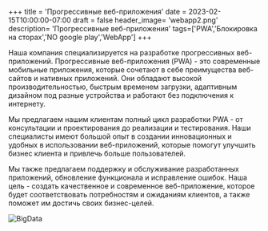+++
title = 'Прогрессивные веб-приложения'
date = 2023-02-15T10:00:00-07:00
draft = false
header_image= 'webapp2.png'
description= 'Прогрессивные веб-приложения'
tags=['PWA','Блокировка на сторах','NO google play','WebApp']
+++

Наша компания специализируется на разработке прогрессивных веб-приложений. Прогрессивные веб-приложения (PWA) - это современные мобильные приложения, которые сочетают в себе преимущества веб-сайтов и нативных приложений. Они обладают высокой производительностью, быстрым временем загрузки, адаптивным дизайном под разные устройства и работают без подключения к интернету.

Мы предлагаем нашим клиентам полный цикл разработки PWA - от консультации и проектирования до реализации и тестирования. Наши специалисты имеют большой опыт в создании инновационных и удобных в использовании веб-приложений, которые помогут улучшить бизнес клиента и привлечь больше пользователей.

Мы также предлагаем поддержку и обслуживание разработанных приложений, обновление функционала и исправление ошибок. Наша цель - создать качественное и современное веб-приложение, которое будет соответствовать потребностям и ожиданиям клиентов, а также поможет им достичь своих бизнес-целей.

![BigData](webapp1.png)